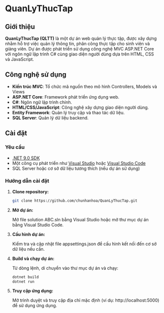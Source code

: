 # QuanLyThucTap

## Giới thiệu

**QuanLyThucTap (QLTT)** là một dự án web quản lý thực tập, được xây dựng nhằm hỗ trợ việc quản lý thông tin, phân công thực tập cho sinh viên và giảng viên. Dự án được phát triển sử dụng công nghệ MVC ASP.NET Core với ngôn ngữ lập trình C# cùng giao diện người dùng dựa trên HTML, CSS và JavaScript.

## Công nghệ sử dụng

- **Kiến trúc MVC**: Tổ chức mã nguồn theo mô hình Controllers, Models và Views
- **ASP.NET Core**: Framework phát triển ứng dụng web.
- **C#**: Ngôn ngữ lập trình chính.
- **HTML/CSS/JavaScript**: Công nghệ xây dựng giao diện người dùng.
- **Entity Framework**: Quản lý truy cập và thao tác dữ liệu.
- **SQL Server**: Quản lý dữ liệu backend.

## Cài đặt

### Yêu cầu

- [.NET 9.0 SDK](https://dotnet.microsoft.com/en-us/download/dotnet/9.0)
- Một công cụ phát triển như [Visual Studio](https://visualstudio.microsoft.com/) hoặc [Visual Studio Code](https://code.visualstudio.com/)
- SQL Server hoặc cơ sở dữ liệu tương thích (nếu dự án sử dụng)

### Hướng dẫn cài đặt

1. **Clone repository:**

   ```bash
   git clone https://github.com/chunhanhoa/QuanLyThucTap.git

2. **Mở dự án:**

    Mở file solution ABC.sln bằng Visual Studio hoặc mở thư mục dự án bằng Visual Studio Code.

3. **Cấu hình dự án:**

    Kiểm tra và cập nhật file appsettings.json để cấu hình kết nối đến cơ sở dữ liệu nếu cần.

4. **Build và chạy dự án:**

    Từ dòng lệnh, di chuyển vào thư mục dự án và chạy:
   ```bash
   dotnet build
   dotnet run

6. **Truy cập ứng dụng:**

    Mở trình duyệt và truy cập địa chỉ mặc định (ví dụ: http://localhost:5000) để sử dụng ứng dụng.


